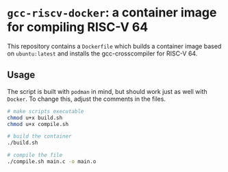 # `gcc-riscv-docker`: a container image for compiling RISC-V 64

This repository contains a `Dockerfile` which builds a container image based on `ubuntu:latest` and installs the gcc-crosscompiler for RISC-V 64. 

## Usage

The script is built with `podman` in mind, but should work just as well with `Docker`. To change this, adjust the comments in the files.


```bash
# make scripts executable
chmod u+x build.sh
chmod u+x compile.sh

# build the container
./build.sh

# compile the file
./compile.sh main.c -o main.o
```
